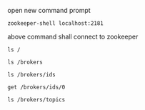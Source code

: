 open new command prompt 


```
zookeeper-shell localhost:2181
```


above command shall connect to zookeeper

```
ls /
```

```
ls /brokers
```


```
ls /brokers/ids
```

```
get /brokers/ids/0
```

```
ls /brokers/topics
```
